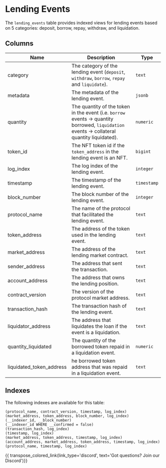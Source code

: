 # Lending Events

The `lending_events` table provides indexed views for lending events based on 5 categories: deposit, borrow, repay, withdraw, and liquidation.

## Columns
| Name                | Description                                                                 | Type        |
| --------- | --------- | --------------------------------------------------------------------------- |
| category | The category of the lending event (`deposit`, `withdraw`, `borrow`, `repay` and `liquidate`). | `text` |
| metadata | The metadata of the lending event. | `jsonb` |
| quantity | The quantity of the token in the event (i.e. `borrow` events -> quantity borrowed, `liquidation` events -> collateral quantity liquidated). | `numeric` |
| token_id | The NFT token id if the `token_address` in the lending event is an NFT. | `bigint` |
| log_index | The log index of the lending event. | `integer` |
| timestamp | The timestamp of the lending event. | `timestamp` |
| block_number | The block number of the lending event. | `integer` |
| protocol_name | The name of the protocol that facilitated the lending event. | `text` |
| token_address | The address of the token used in the lending event. | `text` |
| market_address | The address of the lending market contract. | `text` |
| sender_address | The address that sent the transaction. | `text` |
| account_address | The address that owns the lending position. | `text` |
| contract_version | The version of the protocol market address. | `text` |
| transaction_hash | The transaction hash of the lending event. | `text` |
| liquidator_address | The address that liquidates the loan if the event is a liquidation. | `text` |
| quantity_liquidated | The quantity of the borrowed token repaid in a liquidation event. | `numeric` |
| liquidated_token_address | he borrowed token address that was repaid in a liquidation event. | `text` |

## Indexes
The following indexes are available for this table:

```
(protocol_name, contract_version, timestamp, log_index)
(market_address, token_address, block_number, log_index)
(__indexer_id, __block_number)
(__indexer_id WHERE __confirmed = false)
(transaction_hash, log_index)
(timestamp, log_index)
(market_address, token_address, timestamp, log_index)
(account_address, market_address, token_address, timestamp, log_index)
(protocol_name, timestamp, log_index)
```

{{ transpose_colored_link(link_type='discord', text='Got questions?  Join our Discord')}}